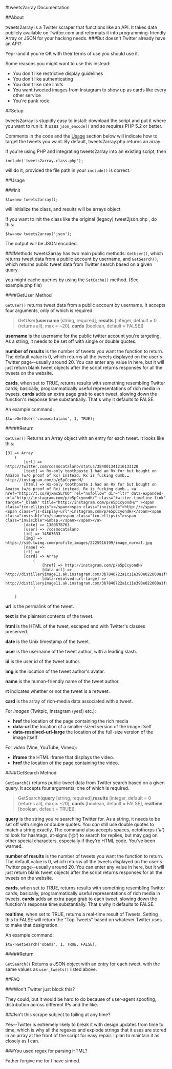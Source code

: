 #tweets2array Documentation

##About 

tweets2array is a Twitter scraper that functions like an API. It takes data publicly available on Twitter.com and reformats it into programming-friendly Array or JSON for your hacking needs.
###But doesn't Twitter already have an API?

Yep--and if you're OK with their terms of use you should use it. 

Some reasons you might want to use this instead:

*	You don't like restrictive display guidelines
*	You don't like authenticating
*	You don't like rate limits
*	You want tweeted images from Instagram to show up as cards like every other service
*	You're punk rock

##Setup

tweets2array is stupidly easy to install: download the script and put it where you want to run it. It uses `json_encode()` and so requires PHP 5.2 or better.

Comments in the code and the [Usage](#usage) section below will indicate how to target the tweets you want. By default, tweets2array.php returns an array.

 If you're using PHP and integrating tweets2array into an existing script, then
	
	include('tweets2array.class.php'); 

will do it, provided the file path in your `include()` is correct.

<a id="usage"></a>
##Usage


###Init

	$tw=new tweets2array();

will initialize the class, and results will be arrays object.

If you want to init the class like the original (legacy) tweet2json.php , do this:

	$tw=new tweets2array('json');

The output will be JSON encoded.

###Methods
tweets2array has two main public methods: `GetUser()`, which returns tweet data from a public account by username, and `GetSearch()`, which returns public tweet data from Twitter search based on a given query.

you might cache queries by using the `SetCache()` method. (See example.php file)

####GetUser Method

`GetUser()`  returns tweet data from a public account by username. It accepts four arguments, only of which is required.

>GetUser(**username** [string, required], **results** [integer, default = 0 (returns all), max = ~20], **cards** [boolean, default = FALSE])

**username** is the username for the public twitter account you're targeting. As a string, it needs to be set off with single or double quotes.

**number of results** is the number of tweets you want the function to return. The default value is 0, which returns all the tweets displayed on the user's Twitter page--usually around 20. You can enter any value in here, but it will just return blank tweet objects after the script returns responses for all the tweets on the website.

**cards**, when set to TRUE, returns results with something resembling Twitter cards; basically, programmatically useful representations of rich media in tweets. **cards** adds an extra page grab to each tweet, slowing down the function's response time substantially.  That's why it defaults to FALSE.

An example command:

	$tw->GetUser('cosmocatalano', 1, TRUE);

#####Return

`GetUser()` Returns an Array object with an entry for each tweet. It looks like this:

    [3] => Array
        (
            [url] => http://twitter.com/cosmocatalano/status/384801341216133120
            [text] => Rx-only toothpaste I had an Rx for but bought on Amazon (w/o proof of Rx) instead. Rx is fucking dumb.… http://instagram.com/p/e5pCcyondH/ 
            [html] => Rx-only toothpaste I had an Rx for but bought on Amazon (w/o proof of Rx) instead. Rx is fucking dumb.… <a href="http://t.co/WjxmxSLYUQ" rel="nofollow" dir="ltr" data-expanded-url="http://instagram.com/p/e5pCcyondH/" class="twitter-timeline-link" target="_blank" title="http://instagram.com/p/e5pCcyondH/" ><span class="tco-ellipsis"></span><span class="invisible">http://</span><span class="js-display-url">instagram.com/p/e5pCcyondH/</span><span class="invisible"></span><span class="tco-ellipsis"><span class="invisible">&nbsp;</span></span></a>
            [date] => 1380578763
            [user] => /cosmocatalano
            [id] => 14503633
            [img] => https://si0.twimg.com/profile_images/2225916199/image_normal.jpg
            [name] => 
            [rt] => 
            [card] => Array
                (
                    [href] => http://instagram.com/p/e5pCcyondH/
                    [data-url] => http://distilleryimage11.ak.instagram.com/3b7840722a1c11e390e022000a1fd202_8.jpg
                    [data-resolved-url-large] => http://distilleryimage11.ak.instagram.com/3b7840722a1c11e390e022000a1fd202_8.jpg
                )

        )
 
**url** is the permalink of the tweet.

**text** is the plaintext contents of the tweet.

**html** is the HTML of the tweet, escaped and with Twitter's classes preserved.

**date** is the Unix timestamp of the tweet.

**user** is the username of the tweet author, with a leading slash.

**id** is the user id of the tweet author.

**img** is the location of the tweet author's avatar.

**name** is the human-friendly name of the tweet author.

**rt** indicates whether or not the tweet is a retweet.

**card** is the array of rich-media data associated with a tweet. 

For _images_ (Twitpic, Instagram (yes!) etc.):

*	**href** the location of the page containing the rich media
*	**data-url** the location of a smaller-sized version of the image itself
*	**data-resolved-url-large** the location of the full-size version of the image itself

For _video_ (Vine, YouTube, Vimeo):

*	**iframe** the HTML iframe that displays the video.
*	**href** the location of the page containing the video.

####GetSearch Method

`GetSearch()` returns public tweet data from Twitter search based on a given query. It accepts four arguments, one of which is required.

>GetSearch(**query** [string, required],**results** [integer, default = 0 (returns all), max = ~20], **cards** [boolean, default = FALSE], **realtime** [boolean, default = TRUE])

**query** is the string you're searching Twitter for. As a string, it needs to be set off with single or double quotes. You _can_ still use double quotes to match a string exactly. The command also accepts spaces, octothorps ('#') to look for hashtags, at-signs ('@') to search for replies, but may gag on other special characters, especially if they're HTML code. You've been warned.

**number of results** is the number of tweets you want the function to return. The default value is 0, which returns all the tweets displayed on the user's Twitter page--usually around 20. You can enter any value in here, but it will just return blank tweet objects after the script returns responses for all the tweets on the website.

**cards**, when set to TRUE, returns results with something resembling Twitter cards; basically, programmatically useful representations of rich media in tweets. **cards** adds an extra page grab to each tweet, slowing down the function's response time substantially.  That's why it defaults to FALSE.

**realtime**, when set to TRUE, returns a real-time result of Tweets. Setting this to FALSE will return the "Top Tweets" based on whatever Twitter uses to make that designation.

An example command:

	$tw->GetSearch('obama', 1, TRUE, FALSE);
	
#####Return

`GetSearch()` Returns a JSON object with an entry for each tweet, with the same values as `user_tweets()` listed above.


##FAQ

###Won't Twitter just block this?

They could, but it would be hard to do because of user-agent spoofing, distribution across different IPs and the like. 

###Isn't this scrape subject to failing at any time?

Yes--Twitter is extremely likely to break it with design updates from time to time, which is why all the regexes and explode strings that it uses are stored in an array at the front of the script for easy repair. I plan to maintain it as closely as I can.

###You used regex for parsing HTML?

Father forgive me for I have sinned.

